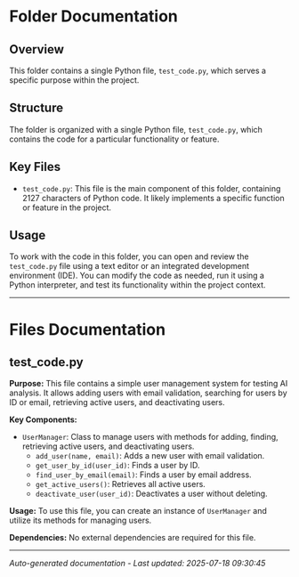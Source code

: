 # Folder Documentation

## Overview
This folder contains a single Python file, `test_code.py`, which serves a specific purpose within the project.

## Structure
The folder is organized with a single Python file, `test_code.py`, which contains the code for a particular functionality or feature.

## Key Files
- `test_code.py`: This file is the main component of this folder, containing 2127 characters of Python code. It likely implements a specific function or feature in the project.

## Usage
To work with the code in this folder, you can open and review the `test_code.py` file using a text editor or an integrated development environment (IDE). You can modify the code as needed, run it using a Python interpreter, and test its functionality within the project context.

---

# Files Documentation

## test_code.py

**Purpose:** This file contains a simple user management system for testing AI analysis. It allows adding users with email validation, searching for users by ID or email, retrieving active users, and deactivating users.

**Key Components:**
- `UserManager`: Class to manage users with methods for adding, finding, retrieving active users, and deactivating users.
  - `add_user(name, email)`: Adds a new user with email validation.
  - `get_user_by_id(user_id)`: Finds a user by ID.
  - `find_user_by_email(email)`: Finds a user by email address.
  - `get_active_users()`: Retrieves all active users.
  - `deactivate_user(user_id)`: Deactivates a user without deleting.

**Usage:** To use this file, you can create an instance of `UserManager` and utilize its methods for managing users.

**Dependencies:** No external dependencies are required for this file.

---
*Auto-generated documentation - Last updated: 2025-07-18 09:30:45*
